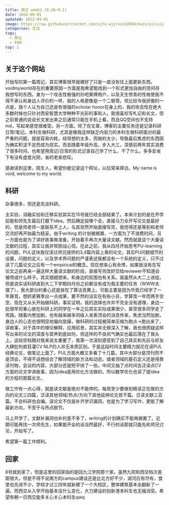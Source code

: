 ```yaml
---
title: 周记 week1 (8.26~9.1)
date: 2024-09-01
updated: 2022-09-01
image: https://raw.githubusercontent.com/xjtu-wjz/void2004/main/pics/p2.webp
categories: 生活
tags:
  - 周记
  - 科研
top: 1
---
```


## 关于这个网站

开始写的第一篇周记，其实博客很早就建好了只是一直没有往上面更新东西。voidmyworld存在的重要原因一方面是我希望能找到一个形式更加自由的空间存我想写的东西。身为一个攻击性极强的孙吧黄牌用户，以及天生愤青的性格使我不得不承认和身边人评价的一样，我的人格更像是一个二极管。但比较令我骄傲的一点是，我个人认为自己还是有很强的scholar honor在身上的，我的攻击性在绝大多数时候也只针对西安智慧大学种种不光彩的事和人。我很喜欢写札记和长文，但之前普通的说说长文发出来之后通常只能在手机上看，而且QQ空间也不支持md，写起来感觉很难受。另一方面，除了存文章，博客的主要任务还是记录科研日常/笔记。本科生做科研，尤其是像我这样缺乏内驱力的本科生做科研面对的最严重的问题，就是容易内耗，经常想的太多，而做的太少，导致最后焦虑的东西因为确实积淀不足而成为现实。而且随着年级升高，步入大三，深感前两年其实浪费了很多时间，也希望用周记/日常的形式记录自己学了什么，干了什么，多多反省下有没有虚度光阴，省的老来悲叹。

感谢读到这里，陌生人，希望你能记录这个网址，以后常来拜访。My name is void, welcome to my world.

## 科研

杂事很多，但还是先谈科研。

主实验，消融实验和迁移实验其实在15号就已经全部结束了。本来计划的是在开学前能和师先生最后打磨下idea，然后确定投哪个会，直接马力全开写论文是最好的，但是师老师一直联系不上人，与其贸然开始直接写完，我觉得还是等到和老师交流好再开始最为稳妥。由于writing 的计划被搁置，一方面为了不浪费时间，另一方面也是为了讲好故事做准备，开始着手再次大量读文献。然而就是这个大量读文献的过程，其实让我非常胆战心惊。在此之前，我从四月开始思考PU-learning的问题，PUL这块我仅读过师兄提供的3,4篇内容上乘的论文，其实PU问题细节的设置，问题的定义，以及学术界问题的严谨表述我都没有一个系统的定义，只不过读了几篇论文之后有一个empirical的概念。现在想来心有余悸，如果我没有在写论文之前再来一遍这样大量读文献的阶段，直接写完改好交给reviewer不知道会被喷成什么样子。其实细细想来，和身边的氛围也有关系。我虽然从大二上进组，但是说实话科研直到大二下学期四月份之前都没有成为我主要的任务（WWW太摆了），我大部分的重心还是放在了算法竞赛上。可能主要是因为毕竟已经学了一年算竞，想抓紧赛季出一点成果，要不然的话实在有些小丑，学算竞一年而两手空空，现在又从头开始做科研。事实证明，我的选择也许并不完全没有道理，身边一批很早将重心放在科研上的同学在一年之后其实实际成果很少，甚至很多同学走了弯路。随着内卷加剧，也有越来越多同级人发表顶会的消息传来，焦虑当然加剧，身边人的心态也很明显地偏向急躁，做科研的过程被简单压缩为跑点->跑出来了，讲故事，对于其中的理论解释，应用前景，其实并无做深入了解，我也很质疑这样写出来的论文的深度与营养到底如何，但这样的不良风气确实也最后落在了我头上。这段空档期对我来说太重要了，我第一次深刻感受到了自己其实和先前与好友大肆批判疯狂灌CV NLP的人并无本质区别。于是这段时间主要精力就花在读PUL经典论文，做笔记上面了。PUL方面大概又多看了十几篇，其中大部分是顶刊而不是顶会，不得不说想综合了解领域的新方法和动态，或者领域的基石定义还是得靠读刊物，会议的内容，大部分还是短平快了一些。中间又抽了点时间去泛读点CV方面的论文学讲故事，因为idea是用优化方法做的，所以数学优化也读了提idea的方程的那篇长文。

做工作有一点心得，就是读文献是绝对不能停的。每周至少要做到精读正在做的方向的论文三四篇，泛读其他领域/热点/方向下其他延伸论文若干篇。日读文献三百篇，不会科研也会编。读论文不仅是补齐学识漏洞，也是为了学习写作，更能了解最新方向，不至于与热点脱节。

马上开学了，文献补漏洞也补的差不多了，writing的计划确实不能再搁置了。近期可能再找一次师先生，如果能开会的话当然最好，不行的话那就只能先和师兄讨论，开始写了。

希望第一篇工作顺利。

## 回家

8号就到家了，但是这里的回家指的是回九江学院那个家。虽然九院和西交档次差距很大，但是不得不说南方的campus建设还是比北方好不少，湖河应有尽有，食堂也先进不少，学校才过三四年就新建了一个大校区，整体建筑基本全翻新了一遍，而西交从入学开始基本没什么变化，大力建设的创新港本科生也无福消受。希望有朝一日西交能多关心关心本科生qwq